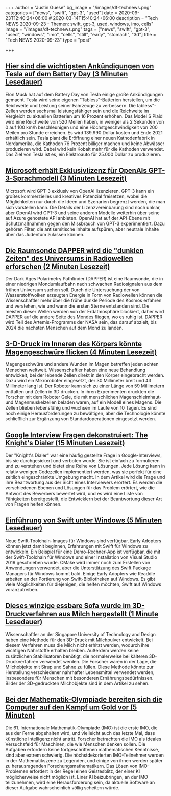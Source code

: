+++
author = "Justin Guese"
bg_image = "/images/df-technews.png"
categories = ["news", "swift", "gpt-3", "used"]
date = 2020-09-23T12:40:24+06:00 # 2020-03-14T15:40:24+06:00
description = "Tech NEWS 2020-09-23 - Themen: swift, gpt-3, used, windows, imo, cells"
image = "/images/df-technews.png"
tags = ["news", "swift", "gpt-3", "used", "windows", "imo", "cells", "still", "early", "stomach", "3d"]
title = "Tech NEWS 2020-09-23"
type = "post"

+++

## [Hier sind die wichtigsten Ankündigungen von Tesla auf dem Battery Day (3 Minuten Lesedauer)](https://www.theverge.com/2020/9/22/21450840/tesla-battery-day-production-elon-musk-tabless-range-cathode-cobalt-plaid/1/01000174ba6f7217-5ca5c6a9-6402-436e-8213-a6558554a791-000000/IknYJboK0SXohh87uedbUFuhKUt0WKxUGH2NTeIn3Z8=159)

 Elon Musk hat auf dem Battery Day von Tesla einige große Ankündigungen gemacht. Tesla wird seine eigenen "Tabless"-Batterien herstellen, um die Reichweite und Leistung seiner Fahrzeuge zu verbessern. Die tabless"-Zellen werden sechsmal leistungsfähiger sein und die Reichweite im Vergleich zu aktuellen Batterien um 16 Prozent erhöhen. Das Model S Plaid wird eine Reichweite von 520 Meilen haben, in weniger als 2 Sekunden von 0 auf 100 km/h beschleunigen und eine Höchstgeschwindigkeit von 200 Meilen pro Stunde erreichen. Es wird 139.990 Dollar kosten und Ende 2021 erhältlich sein. Tesla plant die Eröffnung einer neuen Kathodenfabrik in Nordamerika, die Kathoden 76 Prozent billiger machen und keine Abwässer produzieren wird. Dabei wird kein Kobalt mehr für die Kathoden verwendet. Das Ziel von Tesla ist es, ein Elektroauto für 25.000 Dollar zu produzieren.

## [Microsoft erhält Exklusivlizenz für OpenAIs GPT-3-Sprachmodell (3 Minuten Lesezeit)](https://venturebeat.com/2020/09/22/microsoft-gets-exclusive-license-for-openais-gpt-3-language-model//1/01000174ba6f7217-5ca5c6a9-6402-436e-8213-a6558554a791-000000/D08cwew1bKQkIKSb3j8vd7oUd0ULAwKrfhqthRIgTrk=159)

 Microsoft wird GPT-3 exklusiv von OpenAI lizenzieren. GPT-3 kann ein großes kommerzielles und kreatives Potenzial freisetzen, wobei die Möglichkeiten nur durch die Ideen und Szenarien begrenzt werden, die man sich vorstellen kann. Die Details der Lizenzvereinbarung sind noch unklar, aber OpenAI wird GPT-3 und seine anderen Modelle weiterhin über seine auf Azure gehostete API anbieten. OpenAI hat auf der API-Ebene mit Schutzmaßnahmen gegen den Missbrauch von GPT-3 experimentiert. Dazu gehören Filter, die antisemitische Inhalte aufspüren, aber neutrale Inhalte über das Judentum zulassen können.

## [Die Raumsonde DAPPER wird die "dunklen Zeiten" des Universums in Radiowellen erforschen (2 Minuten Lesezeit)](https://phys.org/news/2020-09-spacecraft-dapper-dark-ages-universe.html/1/01000174ba6f7217-5ca5c6a9-6402-436e-8213-a6558554a791-000000/s7D1E6ImGJEwARWJK2Wx0Ob1vaiqnQSqT5twTRXMoZs=159)

 Der Dark Ages Polarimetry Pathfinder (DAPPER) ist eine Raumsonde, die in einer niedrigen Mondumlaufbahn nach schwachen Radiosignalen aus dem frühen Universum suchen soll. Durch die Untersuchung der von Wasserstoffwolken erzeugten Energie in Form von Radiowellen können die Wissenschaftler mehr über die frühe dunkle Periode des Kosmos erfahren und verstehen, wie und wann die ersten Sterne entstanden sind. Die meisten dieser Wellen werden von der Erdatmosphäre blockiert, daher wird DAPPER auf die andere Seite des Mondes fliegen, wo es ruhig ist. DAPPER wird Teil des Artemis-Programms der NASA sein, das darauf abzielt, bis 2024 die nächsten Menschen auf dem Mond zu landen.

## [3-D-Druck im Inneren des Körpers könnte Magengeschwüre flicken (4 Minuten Lesezeit)](https://www.scientificamerican.com/article/3-d-printing-inside-the-body-could-patch-stomach-ulcers//1/01000174ba6f7217-5ca5c6a9-6402-436e-8213-a6558554a791-000000/cHs4Ybt9TI4m_IqB4EZJ1LyWPl1CeqQgvd82z8b0tuA=159)

 Magengeschwüre und andere Wunden im Magen betreffen jeden achten Menschen weltweit. Wissenschaftler haben eine neue Behandlung entwickelt, bei der lebende Zellen direkt in den Körper eingebracht werden. Dazu wird ein Mikroroboter eingesetzt, der 30 Millimeter breit und 43 Millimeter lang ist. Der Roboter kann sich zu einer Länge von 59 Millimetern entfalten und Zellen in 3D drucken. In ihren Experimenten druckten die Forscher mit dem Roboter Gele, die mit menschlichen Magenschleimhaut- und Magenmuskelzellen beladen waren, auf ein Modell eines Magens. Die Zellen blieben lebensfähig und wuchsen im Laufe von 10 Tagen. Es sind noch einige Herausforderungen zu bewältigen, aber die Technologie könnte schließlich zur Ergänzung von Standardoperationen eingesetzt werden.

## [Google Interview Fragen dekonstruiert: The Knight's Dialer (15 Minuten Lesezeit)](https://alexgolec.dev/google-interview-questions-deconstructed-the-knights-dialer//1/01000174ba6f7217-5ca5c6a9-6402-436e-8213-a6558554a791-000000/7O7-I66zydFZoRxIcikSfrx3ggocyjAR2lQiwS6lkAU=159)

 Der "Knight's Dialer" war eine häufig gestellte Frage in Google-Interviews, bis sie durchgesickert und verboten wurde. Sie ist einfach zu formulieren und zu verstehen und bietet eine Reihe von Lösungen. Jede Lösung kann in relativ wenigen Codezeilen implementiert werden, was sie perfekt für eine zeitlich eingeschränkte Umgebung macht. In dem Artikel wird die Frage und ihre Beantwortung aus der Sicht eines Interviewers erörtert. Es werden die verschiedenen Ebenen und Lösungen für das Problem erörtert, wie die Antwort des Bewerbers bewertet wird, und es wird eine Liste von Fähigkeiten bereitgestellt, die Entwicklern bei der Beantwortung dieser Art von Fragen helfen können.

## [Einführung von Swift unter Windows (5 Minuten Lesedauer)](https://swift.org/blog/swift-on-windows//1/01000174ba6f7217-5ca5c6a9-6402-436e-8213-a6558554a791-000000/InYQC-EHmuvvZFMdpKUP4JPUA_o9zWl4hU3s3SrWHHc=159)

 Neue Swift-Toolchain-Images für Windows sind verfügbar. Early Adopters können jetzt damit beginnen, Erfahrungen mit Swift für Windows zu entwickeln. Ein Beispiel für eine Demo-Rechner-App ist verfügbar, die mit der Swift-Toolchain für Windows und einer Installation von Visual Studio 2019 geschrieben wurde. CMake wird immer noch zum Erstellen von Anwendungen verwendet, aber die Unterstützung des Swift Package Managers für Windows kommt bald. Einige Early Adopters wie Readdle arbeiten an der Portierung von Swift-Bibliotheken auf Windows. Es gibt viele Möglichkeiten für diejenigen, die helfen möchten, Swift auf Windows voranzutreiben.

## [Dieses winzige essbare Sofa wurde im 3D-Druckverfahren aus Milch hergestellt (1 Minute Lesedauer)](https://www.cnet.com/news/this-tiny-edible-sofa-was-3d-printed-from-milk//1/01000174ba6f7217-5ca5c6a9-6402-436e-8213-a6558554a791-000000/QqFZcBDRgQc-9ErXOwisfJJCC7DZ-PCGcTqtYebmB7g=159)

 Wissenschaftler an der Singapore University of Technology and Design haben eine Methode für den 3D-Druck mit Milchpulver entwickelt. Bei diesem Verfahren muss die Milch nicht erhitzt werden, wodurch ihre wichtigen Nährstoffe erhalten bleiben. Außerdem werden keine zusätzlichen Stabilisatoren benötigt, die normalerweise bei kälteren 3D-Druckverfahren verwendet werden. Die Forscher waren in der Lage, die Milchobjekte mit Sirup und Sahne zu füllen. Diese Methode könnte zur Herstellung verschiedener nahrhafter Lebensmittel verwendet werden, insbesondere für Menschen mit besonderen Ernährungsbedürfnissen. Bilder der 3D-gedruckten Milchobjekte sind in dem Artikel zu sehen.

## [Bei der Mathematik-Olympiade bereiten sich die Computer auf den Kampf um Gold vor (5 Minuten)](https://www.quantamagazine.org/at-the-international-mathematical-olympiad-artificial-intelligence-prepares-to-go-for-the-gold-20200921//1/01000174ba6f7217-5ca5c6a9-6402-436e-8213-a6558554a791-000000/3tivFdx9pylzp5vamcmNYMp5ff-bQa7HqAZ55JOA5xw=159)

 Die 61. Internationale Mathematik-Olympiade (IMO) ist die erste IMO, die aus der Ferne abgehalten wird, und vielleicht auch das letzte Mal, dass künstliche Intelligenz nicht antritt. Forscher betrachten die IMO als ideales Versuchsfeld für Maschinen, die wie Menschen denken sollen. Die Aufgaben erfordern keine fortgeschrittenen mathematischen Kenntnisse, sind aber extrem schwierig. Die höchstdekorierten IMO-Teilnehmer werden in der Mathematikszene zu Legenden, und einige von ihnen werden später zu herausragenden Forschungsmathematikern. Das Lösen von IMO-Problemen erfordert in der Regel einen Geistesblitz, der einer KI möglicherweise nicht möglich ist. Einer KI beizubringen, an der IMO teilzunehmen, wird eine Herausforderung sein, da aktuelle Software an dieser Aufgabe wahrscheinlich völlig scheitern würde.

